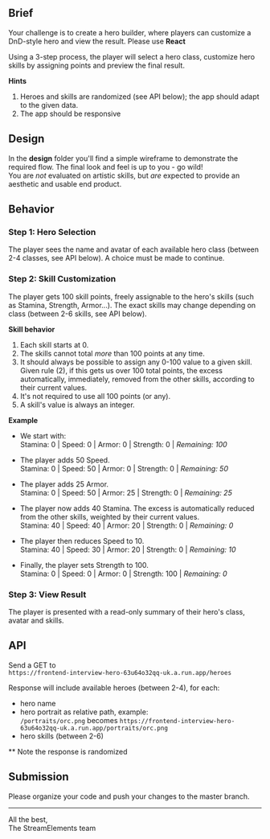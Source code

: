## Brief
Your challenge is to create a hero builder, where players can customize a DnD-style hero and view the result. Please use **React**

Using a 3-step process, the player will select a hero class, customize hero skills by assigning points and preview the final result.

**Hints**
1. Heroes and skills are randomized (see API below); the app should adapt to the given data.
2. The app should be responsive

## Design
In the **design** folder you'll find a simple wireframe to demonstrate the required flow. The final look and feel is up to you - go wild!  
You are _not_ evaluated on artistic skills, but _are_ expected to provide an aesthetic and usable end product.

## Behavior

### Step 1: Hero Selection
The player sees the name and avatar of each available hero class (between 2-4 classes, see API below). A choice must be made to continue.

### Step 2: Skill Customization
The player gets 100 skill points, freely assignable to the hero's  skills (such as Stamina, Strength, Armor...). The exact skills may change depending on class (between 2-6 skills, see API below).

**Skill behavior**
1. Each skill starts at 0.
2. The skills cannot total _more_ than 100 points at any time.
3. It should always be possible to assign any 0-100 value to a given skill. Given rule (2), if this gets us over 100 total points, the excess automatically, immediately, removed from the other skills, according to their current values.
4. It's not required to use all 100 points (or any).
5. A skill's value is always an integer.

**Example**

- We start with:  
  Stamina: 0 | Speed: 0 | Armor: 0 | Strength: 0 | _Remaining: 100_

- The player adds 50 Speed.  
  Stamina: 0 | Speed: 50 | Armor: 0 | Strength: 0 | _Remaining: 50_

- The player adds 25 Armor.  
  Stamina: 0 | Speed: 50 | Armor: 25 | Strength: 0 | _Remaining: 25_

- The player now adds 40 Stamina. The excess is automatically reduced from the other skills, weighted by their current values.  
  Stamina: 40 | Speed: 40 | Armor: 20 | Strength: 0 | _Remaining: 0_

- The player then reduces Speed to 10.  
  Stamina: 40 | Speed: 30 | Armor: 20 | Strength: 0 | _Remaining: 10_

- Finally, the player sets Strength to 100.  
  Stamina: 0 | Speed: 0 | Armor: 0 | Strength: 100 | _Remaining: 0_

### Step 3: View Result
The player is presented with a read-only summary of their hero's class, avatar and skills.

## API
Send a GET to  
`https://frontend-interview-hero-63u64o32qq-uk.a.run.app/heroes`

Response will include available heroes (between 2-4), for each:
- hero name
- hero portrait as relative path, example:  
  `/portraits/orc.png` becomes `https://frontend-interview-hero-63u64o32qq-uk.a.run.app/portraits/orc.png`
- hero skills (between 2-6)

** Note the response is randomized

## Submission
Please organize your code and push your changes to the master branch.
___
All the best,  
The StreamElements team
